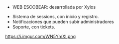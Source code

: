 * WEB ESCOBEAR: desarrollada por Xylos

- Sistema de sessions, con inicio y registro.
- Notificaciones que pueden subir administradores
- Soporte, con tickets.

https://i.imgur.com/WN5YmXI.png
